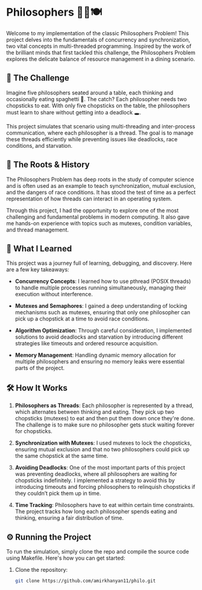 # Philosophers 🧑‍💻🍽️

Welcome to my implementation of the classic Philosophers Problem! This project delves into the fundamentals of concurrency and synchronization, two vital concepts in multi-threaded programming. Inspired by the work of the brilliant minds that first tackled this challenge, the Philosophers Problem explores the delicate balance of resource management in a dining scenario.

## 🌟 The Challenge

Imagine five philosophers seated around a table, each thinking and occasionally eating spaghetti 🍝. The catch? Each philosopher needs two chopsticks to eat. With only five chopsticks on the table, the philosophers must learn to share without getting into a deadlock 🕳️.

This project simulates that scenario using multi-threading and inter-process communication, where each philosopher is a thread. The goal is to manage these threads efficiently while preventing issues like deadlocks, race conditions, and starvation.

## 🧠 The Roots & History

The Philosophers Problem has deep roots in the study of computer science and is often used as an example to teach synchronization, mutual exclusion, and the dangers of race conditions. It has stood the test of time as a perfect representation of how threads can interact in an operating system.

Through this project, I had the opportunity to explore one of the most challenging and fundamental problems in modern computing. It also gave me hands-on experience with topics such as mutexes, condition variables, and thread management.

## 🚀 What I Learned

This project was a journey full of learning, debugging, and discovery. Here are a few key takeaways:

- **Concurrency Concepts**: I learned how to use pthread (POSIX threads) to handle multiple processes running simultaneously, managing their execution without interference.
  
- **Mutexes and Semaphores**: I gained a deep understanding of locking mechanisms such as mutexes, ensuring that only one philosopher can pick up a chopstick at a time to avoid race conditions.
  
- **Algorithm Optimization**: Through careful consideration, I implemented solutions to avoid deadlocks and starvation by introducing different strategies like timeouts and ordered resource acquisition.
  
- **Memory Management**: Handling dynamic memory allocation for multiple philosophers and ensuring no memory leaks were essential parts of the project.

## 🛠️ How It Works

1. **Philosophers as Threads**: Each philosopher is represented by a thread, which alternates between thinking and eating. They pick up two chopsticks (mutexes) to eat and then put them down once they're done. The challenge is to make sure no philosopher gets stuck waiting forever for chopsticks.
  
2. **Synchronization with Mutexes**: I used mutexes to lock the chopsticks, ensuring mutual exclusion and that no two philosophers could pick up the same chopstick at the same time.
  
3. **Avoiding Deadlocks**: One of the most important parts of this project was preventing deadlocks, where all philosophers are waiting for chopsticks indefinitely. I implemented a strategy to avoid this by introducing timeouts and forcing philosophers to relinquish chopsticks if they couldn’t pick them up in time.
  
4. **Time Tracking**: Philosophers have to eat within certain time constraints. The project tracks how long each philosopher spends eating and thinking, ensuring a fair distribution of time.

## ⚙️ Running the Project

To run the simulation, simply clone the repo and compile the source code using Makefile. Here's how you can get started:

1. Clone the repository:
   ```bash
   git clone https://github.com/amirkhanyan11/philo.git
   
